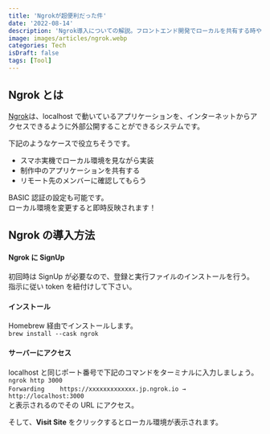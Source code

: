 ```yaml
---
title: 'Ngrokが超便利だった件'
date: '2022-08-14'
description: 'Ngrok導入についての解説。フロントエンド開発でローカルを共有する時や、素早くデプロイ無しで実機確認したい時に活躍しそう。'
image: images/articles/ngrok.webp
categories: Tech
isDraft: false
tags: [Tool]
---
```


## Ngrok とは

[Ngrok](https://ngrok.com/)は、localhost で動いているアプリケーションを、インターネットからアクセスできるように外部公開することができるシステムです。

下記のようなケースで役立ちそうです。

- スマホ実機でローカル環境を見ながら実装
- 制作中のアプリケーションを共有する
- リモート先のメンバーに確認してもらう

BASIC 認証の設定も可能です。  
ローカル環境を変更すると即時反映されます！

## Ngrok の導入方法

#### Ngrok に SignUp

初回時は SignUp が必要なので、登録と実行ファイルのインストールを行う。  
指示に従い token を紐付けして下さい。

#### インストール

Homebrew 経由でインストールします。  
`brew install --cask ngrok`

#### サーバーにアクセス

localhost と同じポート番号で下記のコマンドをターミナルに入力しましょう。  
`ngrok http 3000`  
`Forwarding 　　https://xxxxxxxxxxxxx.jp.ngrok.io → http://localhost:3000`  
と表示されるのでその URL にアクセス。

そして、**Visit Site** をクリックするとローカル環境が表示されます。
